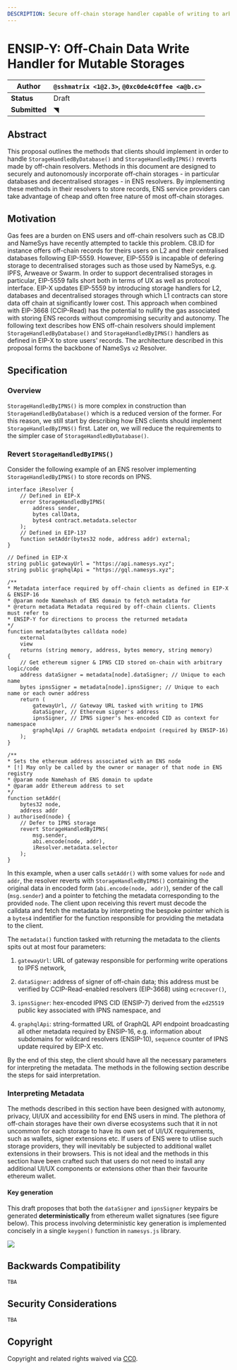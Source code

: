 ```yaml
---
DESCRIPTION: Secure off-chain storage handler capable of writing to arbitary non-EVM storage
---
```


# ENSIP-Y: Off-Chain Data Write Handler for Mutable Storages

| **Author**    | `@sshmatrix <1@2.3>`, `@0xc0de4c0ffee <a@b.c>` |
| ------------- | ---------------------------------------------------------------- |
| **Status**    | Draft                                                            |
| **Submitted** | ◥                                                                |


## Abstract
This proposal outlines the methods that clients should implement in order to handle `StorageHandledByDatabase()` and `StorageHandledByIPNS()` reverts made by off-chain resolvers. Methods in this document are designed to securely and autonomously incorporate off-chain storages - in particular databases and decentralised storages - in ENS resolvers. By implementing these methods in their resolvers to store records, ENS service providers can take advantage of cheap and often free nature of most off-chain storages.

## Motivation
Gas fees are a burden on ENS users and off-chain resolvers such as CB.ID and NameSys have recently attempted to tackle this problem. CB.ID for instance offers off-chain records for theirs users on L2 and their centralised databases following EIP-5559. However, EIP-5559 is incapable of defering storage to decentralised storages such as those used by NameSys, e.g. IPFS, Arweave or Swarm. In order to support decentralised storages in particular, EIP-5559 falls short both in terms of UX as well as protocol interface. EIP-X updates EIP-5559 by introducing storage handlers for L2, databases and decentralised storages through which L1 contracts can store data off chain at significantly lower cost. This approach when combined with EIP-3668 (CCIP-Read) has the potential to nullify the gas associated with storing ENS records without compromising security and autonomy. The following text describes how ENS off-chain resolvers should implement `StorageHandledByDatabase()` and `StorageHandledByIPNS()` handlers as defined in EIP-X to store users' records. The architecture described in this proposal forms the backbone of NameSys `v2` Resolver.

## Specification
### Overview
`StorageHandledByIPNS()` is more complex in construction than `StorageHandledByDatabase()` which is a reduced version of the former. For this reason, we still start by describing how ENS clients should implement `StorageHandledByIPNS()` first. Later on, we will reduce the requirements to the simpler case of `StorageHandledByDatabase()`.

### Revert `StorageHandledByIPNS()`
Consider the following example of an ENS resolver implementing `StorageHandledByIPNS()` to store records on IPNS.

```solidity
interface iResolver {
    // Defined in EIP-X
    error StorageHandledByIPNS(
        address sender,
        bytes callData,
        bytes4 contract.metadata.selector
    );
    // Defined in EIP-137
    function setAddr(bytes32 node, address addr) external;
}

// Defined in EIP-X
string public gatewayUrl = "https://api.namesys.xyz";
string public graphqlApi = "https://gql.namesys.xyz";

/** 
* Metadata interface required by off-chain clients as defined in EIP-X & ENSIP-16
* @param node Namehash of ENS domain to fetch metadata for
* @return metadata Metadata required by off-chain clients. Clients must refer to
* ENSIP-Y for directions to process the returned metadata
*/
function metadata(bytes calldata node)
    external
    view
    returns (string memory, address, bytes memory, string memory)
{   
    // Get ethereum signer & IPNS CID stored on-chain with arbitrary logic/code
    address dataSigner = metadata[node].dataSigner; // Unique to each name
    bytes ipnsSigner = metadata[node].ipnsSigner; // Unique to each name or each owner address
    return (
        gatewayUrl, // Gateway URL tasked with writing to IPNS
        dataSigner, // Ethereum signer's address
        ipnsSigner, // IPNS signer's hex-encoded CID as context for namespace
        graphqlApi // GraphQL metadata endpoint (required by ENSIP-16)
    );
}

/**
* Sets the ethereum address associated with an ENS node
* [!] May only be called by the owner or manager of that node in ENS registry
* @param node Namehash of ENS domain to update
* @param addr Ethereum address to set
*/
function setAddr(
    bytes32 node,
    address addr
) authorised(node) {
    // Defer to IPNS storage
    revert StorageHandledByIPNS(
        msg.sender,
        abi.encode(node, addr),
        iResolver.metadata.selector
    );
}
```

In this example, when a user calls `setAddr()` with some values for `node` and `addr`, the resolver reverts with `StorageHandledByIPNS()` containing the original data in encoded form (`abi.encode(node, addr)`), sender of the call (`msg.sender`) and a pointer to fetching the metadata corresponding to the provided `node`. The client upon receiving this revert must decode the calldata and fetch the metadata by interpreting the bespoke pointer which is a `bytes4` indentifier for the function responsible for providing the metadata to the client.

The `metadata()` function tasked with returning the metadata to the clients spits out at most four parameters:

1. `gatewayUrl`: URL of gateway responsible for performing write operations to IPFS network,

2. `dataSigner`: address of signer of off-chain data; this address must be verified by CCIP-Read-enabled resolvers (EIP-3668) using `ecrecover()`,

3. `ipnsSigner`: hex-encoded IPNS CID (ENSIP-7) derived from the `ed25519` public key associated with IPNS namespace, and

4. `graphqlApi`: string-formatted URL of GraphQL API endpoint broadcasting all other metadata required by ENSIP-16, e.g. information about subdomains for wildcard resolvers (ENSIP-10), `sequence` counter of IPNS update required by EIP-X etc.

By the end of this step, the client should have all the necessary parameters for interpreting the metadata. The methods in the following section describe the steps for said interpretation.

### Interpreting Metadata
The methods described in this section have been designed with autonomy, privacy, UI/UX and accessibility for end ENS users in mind. The plethora of off-chain storages have their own diverse ecosystems such that it in not uncommon for each storage to have its own set of UI/UX requirements, such as wallets, signer extensions etc. If users of ENS were to utilise such storage providers, they will inevitably be subjected to additional wallet extensions in their browsers. This is not ideal and the methods in this section have been crafted such that users do not need to install any additional UI/UX components or extensions other than their favourite ethereum wallet.

#### Key generation
This draft proposes that both the `dataSigner` and `ipnsSigner` keypairs be generated **deterministically** from ethereum wallet signatures (see figure below). This process involving deterministic key generation is implemented concisely in a single `keygen()` function in `namesys.js` library. 

![](https://raw.githubusercontent.com/namesys-eth/namesys-ccip-write/main/images/keygen.png)

## Backwards Compatibility
`TBA`

## Security Considerations
`TBA`

## Copyright
Copyright and related rights waived via [CC0](../LICENSE.md).